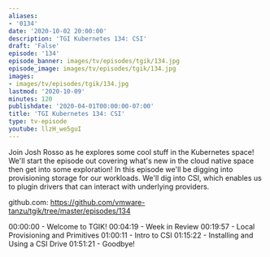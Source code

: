 ```yaml
---
aliases:
- '0134'
date: '2020-10-02 20:00:00'
description: 'TGI Kubernetes 134: CSI'
draft: 'False'
episode: '134'
episode_banner: images/tv/episodes/tgik/134.jpg
episode_image: images/tv/episodes/tgik/134.jpg
images:
- images/tv/episodes/tgik/134.jpg
lastmod: '2020-10-09'
minutes: 120
publishdate: '2020-04-01T00:00:00-07:00'
title: 'TGI Kubernetes 134: CSI'
type: tv-episode
youtube: llzH_we5guI
---
```


Join Josh Rosso as he explores some cool stuff in the Kubernetes space! We'll start the episode out covering what's new in the cloud native space then get into some exploration! In this episode we'll be digging into provisioning storage for our workloads. We'll dig into CSI, which enables us to plugin drivers that can interact with underlying providers.


github.com: https://github.com/vmware-tanzu/tgik/tree/master/episodes/134



00:00:00 - Welcome to TGIK!
00:04:19 - Week in Review
00:19:57 - Local Provisioning and Primitives
01:00:11 - Intro to CSI
01:15:22 - Installing and Using a CSI Drive
01:51:21 - Goodbye!